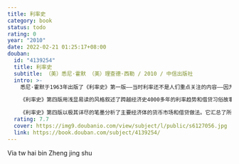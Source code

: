 ```yaml
---
title: 利率史
category: book
status: todo
rating: 0
year: "2010"
date: 2022-02-21 01:25:17+08:00
douban:
  id: "4139254"
  title: 利率史
  subtitle: （美）悉尼·霍默 （美）理查德·西勒 / 2010 / 中信出版社
  intro: >-
    悉尼·霍默于1963年出版了《利率史》第一版——当时利率还不是人们重点关注的内容——因为他相信很有必要出版一部覆盖全球的基本经济和商业价格历史著述。40多年以后，《利率史》已经成为财经领域的一部经典著述。

    《利率史》第四版用浅显易读的风格叙述了跨越经济史4000多年的利率趋势和借贷习俗故事。这部独特的著述充满了深邃的真知灼见和大量的图表说明，清晰全面地展示了利率动向。金融专业人士可以由此来评判当代利率水平和货币发展态势。本书在已有数据资料的基础上运用了一些分析工具，比如收益曲线平均数和每10年平均数。

    《利率史》第四版以极其详尽的笔墨分析了主要经济体的货币市场和借贷做法。它汇总了所在时代和地点的政治和经济事件及金融习俗，从而将利率和信贷形式置于各自的环境之中。
  rating: 7.7
  cover: https://img9.doubanio.com/view/subject/l/public/s6127056.jpg
  link: https://book.douban.com/subject/4139254/
---
```


Via tw hai bin Zheng jing shu 
